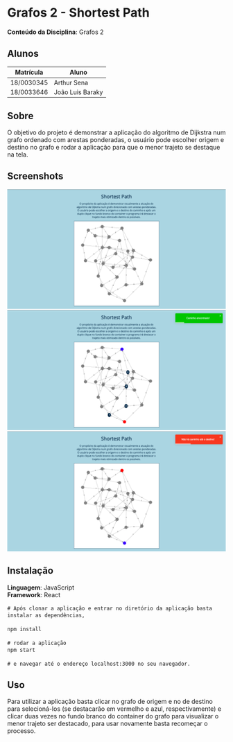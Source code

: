 # Grafos 2 - Shortest Path

**Conteúdo da Disciplina**: Grafos 2<br>

## Alunos
|Matrícula | Aluno |
| -- | -- |
| 18/0030345 |  Arthur Sena |
| 18/0033646 |  João Luis Baraky |
## Sobre 
O objetivo do projeto é demonstrar a aplicação do algoritmo de Dijkstra num grafo ordenado com arestas ponderadas, o usuário pode escolher origem e destino no grafo e rodar a aplicação para que o menor trajeto se destaque na tela.
## Screenshots

<img src="./public/img/screenshot1.png" />
<img src="./public/img/screenshot2.png" />
<img src="./public/img/screenshot3.png" />

## Instalação 
**Linguagem**: JavaScript<br>
**Framework**: React<br>

```
# Após clonar a aplicação e entrar no diretório da aplicação basta instalar as dependências,

npm install

# rodar a aplicação
npm start

# e navegar até o endereço localhost:3000 no seu navegador.
```

## Uso 
Para utilizar a aplicação basta clicar no grafo de origem e no de destino para selecioná-los (se destacarão em vermelho e azul, respectivamente) e clicar duas vezes no fundo branco do container do grafo para visualizar o menor trajeto ser destacado, para usar novamente basta recomeçar o processo.
